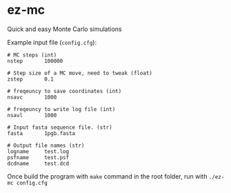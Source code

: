 # ez-mc
Quick and easy Monte Carlo simulations

Example input file (`config.cfg`):
```
# MC steps (int)
nstep       100000

# Step size of a MC move, need to tweak (float)
zstep       0.1

# freqeuncy to save coordinates (int)
nsavc       1000

# freqeuncy to write log file (int)
nsavl       1000

# Input fasta sequence file. (str)
fasta       1pgb.fasta

# Output file names (str)
logname     test.log
psfname     test.psf
dcdname     test.dcd
```

Once build the program with `make` command in the root folder, run with `./ez-mc config.cfg`
